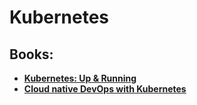 # Kubernetes

## Books:
* **[Kubernetes: Up & Running](https://github.com/UlugbekMuslitdinov/awesome-sources/blob/main/Kubernetes/Kubernetes_book.pdf)**
* **[Cloud native DevOps with Kubernetes](https://github.com/UlugbekMuslitdinov/awesome-sources/blob/main/Kubernetes/Cloud-Native-Devops-with-Kubernetes-full-book.pdf)**